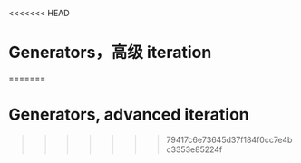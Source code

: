 
<<<<<<< HEAD
# Generators，高级 iteration
=======
# Generators, advanced iteration
>>>>>>> 79417c6e73645d37f184f0cc7e4bc3353e85224f
